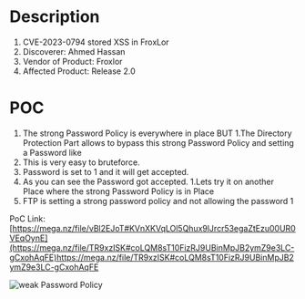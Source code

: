 # Description

1. CVE-2023-0794 stored XSS in FroxLor
1. Discoverer: Ahmed Hassan
1. Vendor of Product: Froxlor
1. Affected Product: Release 2.0 

# POC
1. The strong Password Policy is everywhere in place BUT
1.The Directory Protection Part allows to bypass this strong Password Policy and setting a Password like
1. This is very easy to bruteforce.
1. Password is set to 1 and it will get accepted.
1. As you can see the Password got accepted.
1.Lets try it on another Place where the strong Password Policy is in Place
1. FTP is setting a strong password policy and not allowing the password 1


PoC Link: [https://mega.nz/file/vBl2EJoT#KVnXKVqLOl5Qhux9lJrcr53egaZtEzu00UR0VEqOynE](https://mega.nz/file/TR9xzISK#coLQM8sT10FizRJ9UBinMpJB2ymZ9e3LC-gCxohAqFE)https://mega.nz/file/TR9xzISK#coLQM8sT10FizRJ9UBinMpJB2ymZ9e3LC-gCxohAqFE

![weak Password Policy](https://github.com/ahmedvienna/Vulnerabilities/assets/80028768/5c0d2053-1925-4977-bf04-ebd584599549)
